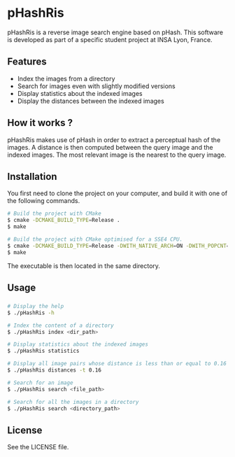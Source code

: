 pHashRis
=======
pHashRis is a reverse image search engine based on pHash. This software is developed as part of a specific student project at INSA Lyon, France.  

Features
--------

- Index the images from a directory
- Search for images even with slightly modified versions
- Display statistics about the indexed images
- Display the distances between the indexed images

How it works ?
--------------
pHashRis makes use of pHash in order to extract a perceptual hash of the images. A distance is then computed between the query image and the indexed images. The most relevant image is the nearest to the query image.

Installation
----------------

You first need to clone the project on your computer, and build it with one of the following commands.

```bash
# Build the project with CMake
$ cmake -DCMAKE_BUILD_TYPE=Release .
$ make

# Build the project with CMake optimised for a SSE4 CPU.
$ cmake -DCMAKE_BUILD_TYPE=Release -DWITH_NATIVE_ARCH=ON -DWITH_POPCNT=ON .
$ make
```
The executable is then located in the same directory.

Usage
-----

### 
```bash
# Display the help
$ ./pHashRis -h

# Index the content of a directory
$ ./pHashRis index <dir_path>

# Display statistics about the indexed images
$ ./pHashRis statistics

# Display all image pairs whose distance is less than or equal to 0.16
$ ./pHashRis distances -t 0.16

# Search for an image
$ ./pHashRis search <file_path>

# Search for all the images in a directory
$ ./pHashRis search <directory_path>
```

License
-------
See the LICENSE file.